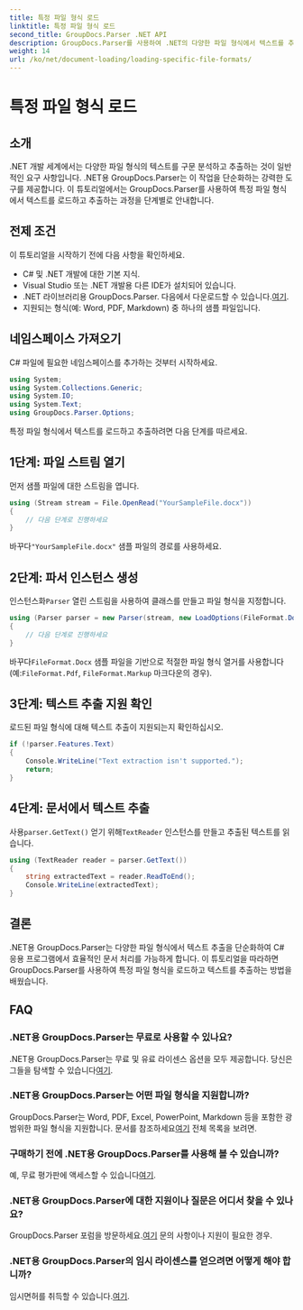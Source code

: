 ```yaml
---
title: 특정 파일 형식 로드
linktitle: 특정 파일 형식 로드
second_title: GroupDocs.Parser .NET API
description: GroupDocs.Parser를 사용하여 .NET의 다양한 파일 형식에서 텍스트를 추출하는 방법을 알아보세요. 효율적인 문서 처리를 위한 단계별 튜토리얼입니다.
weight: 14
url: /ko/net/document-loading/loading-specific-file-formats/
---
```


# 특정 파일 형식 로드

## 소개
.NET 개발 세계에서는 다양한 파일 형식의 텍스트를 구문 분석하고 추출하는 것이 일반적인 요구 사항입니다. .NET용 GroupDocs.Parser는 이 작업을 단순화하는 강력한 도구를 제공합니다. 이 튜토리얼에서는 GroupDocs.Parser를 사용하여 특정 파일 형식에서 텍스트를 로드하고 추출하는 과정을 단계별로 안내합니다.
## 전제 조건
이 튜토리얼을 시작하기 전에 다음 사항을 확인하세요.
- C# 및 .NET 개발에 대한 기본 지식.
- Visual Studio 또는 .NET 개발용 다른 IDE가 설치되어 있습니다.
-  .NET 라이브러리용 GroupDocs.Parser. 다음에서 다운로드할 수 있습니다.[여기](https://releases.groupdocs.com/parser/net/).
- 지원되는 형식(예: Word, PDF, Markdown) 중 하나의 샘플 파일입니다.

## 네임스페이스 가져오기
C# 파일에 필요한 네임스페이스를 추가하는 것부터 시작하세요.
```csharp
using System;
using System.Collections.Generic;
using System.IO;
using System.Text;
using GroupDocs.Parser.Options;
```

특정 파일 형식에서 텍스트를 로드하고 추출하려면 다음 단계를 따르세요.
## 1단계: 파일 스트림 열기
먼저 샘플 파일에 대한 스트림을 엽니다.
```csharp
using (Stream stream = File.OpenRead("YourSampleFile.docx"))
{
    // 다음 단계로 진행하세요
}
```
 바꾸다`"YourSampleFile.docx"` 샘플 파일의 경로를 사용하세요.
## 2단계: 파서 인스턴스 생성
 인스턴스화`Parser` 열린 스트림을 사용하여 클래스를 만들고 파일 형식을 지정합니다.
```csharp
using (Parser parser = new Parser(stream, new LoadOptions(FileFormat.Docx)))
{
    // 다음 단계로 진행하세요
}
```
 바꾸다`FileFormat.Docx` 샘플 파일을 기반으로 적절한 파일 형식 열거를 사용합니다(예:`FileFormat.Pdf`, `FileFormat.Markup` 마크다운의 경우).
## 3단계: 텍스트 추출 지원 확인
로드된 파일 형식에 대해 텍스트 추출이 지원되는지 확인하십시오.
```csharp
if (!parser.Features.Text)
{
    Console.WriteLine("Text extraction isn't supported.");
    return;
}
```
## 4단계: 문서에서 텍스트 추출
 사용`parser.GetText()` 얻기 위해`TextReader` 인스턴스를 만들고 추출된 텍스트를 읽습니다.
```csharp
using (TextReader reader = parser.GetText())
{
    string extractedText = reader.ReadToEnd();
    Console.WriteLine(extractedText);
}
```

## 결론
.NET용 GroupDocs.Parser는 다양한 파일 형식에서 텍스트 추출을 단순화하여 C# 응용 프로그램에서 효율적인 문서 처리를 가능하게 합니다. 이 튜토리얼을 따라하면 GroupDocs.Parser를 사용하여 특정 파일 형식을 로드하고 텍스트를 추출하는 방법을 배웠습니다.

## FAQ
### .NET용 GroupDocs.Parser는 무료로 사용할 수 있나요?
.NET용 GroupDocs.Parser는 무료 및 유료 라이센스 옵션을 모두 제공합니다. 당신은 그들을 탐색할 수 있습니다[여기](https://purchase.groupdocs.com/buy).
### .NET용 GroupDocs.Parser는 어떤 파일 형식을 지원합니까?
 GroupDocs.Parser는 Word, PDF, Excel, PowerPoint, Markdown 등을 포함한 광범위한 파일 형식을 지원합니다. 문서를 참조하세요[여기](https://tutorials.groupdocs.com/parser/net/) 전체 목록을 보려면.
### 구매하기 전에 .NET용 GroupDocs.Parser를 사용해 볼 수 있습니까?
 예, 무료 평가판에 액세스할 수 있습니다[여기](https://releases.groupdocs.com/).
### .NET용 GroupDocs.Parser에 대한 지원이나 질문은 어디서 찾을 수 있나요?
 GroupDocs.Parser 포럼을 방문하세요.[여기](https://forum.groupdocs.com/c/parser/17) 문의 사항이나 지원이 필요한 경우.
### .NET용 GroupDocs.Parser의 임시 라이센스를 얻으려면 어떻게 해야 합니까?
 임시면허를 취득할 수 있습니다.[여기](https://purchase.groupdocs.com/temporary-license/).
